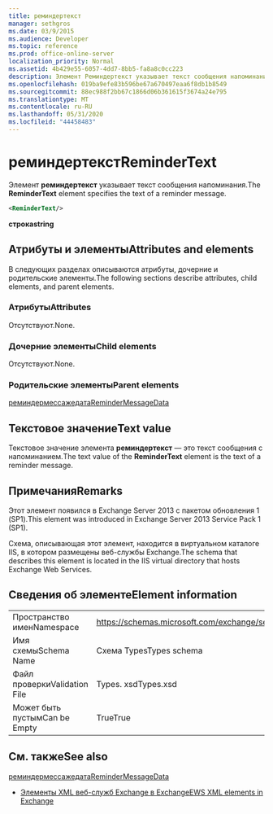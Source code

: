 ```yaml
---
title: реминдертекст
manager: sethgros
ms.date: 03/9/2015
ms.audience: Developer
ms.topic: reference
ms.prod: office-online-server
localization_priority: Normal
ms.assetid: 4b429e55-6057-4dd7-8bb5-fa8a8c0cc223
description: Элемент Реминдертекст указывает текст сообщения напоминания.
ms.openlocfilehash: 019ba9efe83b596be67a670497eaa6f8db1b8549
ms.sourcegitcommit: 88ec988f2bb67c1866d06b361615f3674a24e795
ms.translationtype: MT
ms.contentlocale: ru-RU
ms.lasthandoff: 05/31/2020
ms.locfileid: "44458483"
---
```

# <a name="remindertext"></a><span data-ttu-id="ec942-103">реминдертекст</span><span class="sxs-lookup"><span data-stu-id="ec942-103">ReminderText</span></span>

<span data-ttu-id="ec942-104">Элемент **реминдертекст** указывает текст сообщения напоминания.</span><span class="sxs-lookup"><span data-stu-id="ec942-104">The **ReminderText** element specifies the text of a reminder message.</span></span> 
  
```XML
<ReminderText/>
```

 <span data-ttu-id="ec942-105">**строка**</span><span class="sxs-lookup"><span data-stu-id="ec942-105">**string**</span></span>
## <a name="attributes-and-elements"></a><span data-ttu-id="ec942-106">Атрибуты и элементы</span><span class="sxs-lookup"><span data-stu-id="ec942-106">Attributes and elements</span></span>

<span data-ttu-id="ec942-107">В следующих разделах описываются атрибуты, дочерние и родительские элементы.</span><span class="sxs-lookup"><span data-stu-id="ec942-107">The following sections describe attributes, child elements, and parent elements.</span></span>
  
### <a name="attributes"></a><span data-ttu-id="ec942-108">Атрибуты</span><span class="sxs-lookup"><span data-stu-id="ec942-108">Attributes</span></span>

<span data-ttu-id="ec942-109">Отсутствуют.</span><span class="sxs-lookup"><span data-stu-id="ec942-109">None.</span></span>
  
### <a name="child-elements"></a><span data-ttu-id="ec942-110">Дочерние элементы</span><span class="sxs-lookup"><span data-stu-id="ec942-110">Child elements</span></span>

<span data-ttu-id="ec942-111">Отсутствуют.</span><span class="sxs-lookup"><span data-stu-id="ec942-111">None.</span></span>
  
### <a name="parent-elements"></a><span data-ttu-id="ec942-112">Родительские элементы</span><span class="sxs-lookup"><span data-stu-id="ec942-112">Parent elements</span></span>

[<span data-ttu-id="ec942-113">реминдермессажедата</span><span class="sxs-lookup"><span data-stu-id="ec942-113">ReminderMessageData</span></span>](remindermessagedata.md)
  
## <a name="text-value"></a><span data-ttu-id="ec942-114">Текстовое значение</span><span class="sxs-lookup"><span data-stu-id="ec942-114">Text value</span></span>

<span data-ttu-id="ec942-115">Текстовое значение элемента **реминдертекст** — это текст сообщения с напоминанием.</span><span class="sxs-lookup"><span data-stu-id="ec942-115">The text value of the **ReminderText** element is the text of a reminder message.</span></span> 
  
## <a name="remarks"></a><span data-ttu-id="ec942-116">Примечания</span><span class="sxs-lookup"><span data-stu-id="ec942-116">Remarks</span></span>

<span data-ttu-id="ec942-117">Этот элемент появился в Exchange Server 2013 с пакетом обновления 1 (SP1).</span><span class="sxs-lookup"><span data-stu-id="ec942-117">This element was introduced in Exchange Server 2013 Service Pack 1 (SP1).</span></span>
  
<span data-ttu-id="ec942-118">Схема, описывающая этот элемент, находится в виртуальном каталоге IIS, в котором размещены веб-службы Exchange.</span><span class="sxs-lookup"><span data-stu-id="ec942-118">The schema that describes this element is located in the IIS virtual directory that hosts Exchange Web Services.</span></span>
  
## <a name="element-information"></a><span data-ttu-id="ec942-119">Сведения об элементе</span><span class="sxs-lookup"><span data-stu-id="ec942-119">Element information</span></span>

|||
|:-----|:-----|
|<span data-ttu-id="ec942-120">Пространство имен</span><span class="sxs-lookup"><span data-stu-id="ec942-120">Namespace</span></span>  <br/> |https://schemas.microsoft.com/exchange/services/2006/types  <br/> |
|<span data-ttu-id="ec942-121">Имя схемы</span><span class="sxs-lookup"><span data-stu-id="ec942-121">Schema Name</span></span>  <br/> |<span data-ttu-id="ec942-122">Схема Types</span><span class="sxs-lookup"><span data-stu-id="ec942-122">Types schema</span></span>  <br/> |
|<span data-ttu-id="ec942-123">Файл проверки</span><span class="sxs-lookup"><span data-stu-id="ec942-123">Validation File</span></span>  <br/> |<span data-ttu-id="ec942-124">Types. xsd</span><span class="sxs-lookup"><span data-stu-id="ec942-124">Types.xsd</span></span>  <br/> |
|<span data-ttu-id="ec942-125">Может быть пустым</span><span class="sxs-lookup"><span data-stu-id="ec942-125">Can be Empty</span></span>  <br/> |<span data-ttu-id="ec942-126">True</span><span class="sxs-lookup"><span data-stu-id="ec942-126">True</span></span>  <br/> |
   
## <a name="see-also"></a><span data-ttu-id="ec942-127">См. также</span><span class="sxs-lookup"><span data-stu-id="ec942-127">See also</span></span>



[<span data-ttu-id="ec942-128">реминдермессажедата</span><span class="sxs-lookup"><span data-stu-id="ec942-128">ReminderMessageData</span></span>](remindermessagedata.md)


- [<span data-ttu-id="ec942-129">Элементы XML веб-служб Exchange в Exchange</span><span class="sxs-lookup"><span data-stu-id="ec942-129">EWS XML elements in Exchange</span></span>](ews-xml-elements-in-exchange.md)


